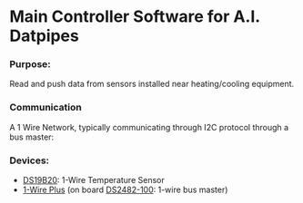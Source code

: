 # Main Controller Software for A.I. Datpipes

### Purpose: 
Read and push data from sensors installed near heating/cooling equipment.

### Communication
A 1 Wire Network, typically communicating through I2C protocol through a bus master:

### Devices:
* [DS19B20](https://datasheets.maximintegrated.com/en/ds/DS18B20.pdf): 1-Wire Temperature Sensor
* [1-Wire Plus](https://www.abelectronics.co.uk/p/60/1-wire-pi-plus) (on board [DS2482-100](https://www.abelectronics.co.uk/docs/pdf/ds2482s.pdf): 1-wire bus master)



